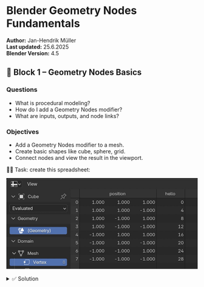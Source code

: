 # Blender Geometry Nodes Fundamentals

**Author:** Jan-Hendrik Müller  
**Last updated:** 25.6.2025  
**Blender Version:** 4.5

## 🧱 Block 1 – Geometry Nodes Basics



### Questions
- What is procedural modeling?
- How do I add a Geometry Nodes modifier?
- What are inputs, outputs, and node links?

### Objectives
- Add a Geometry Nodes modifier to a mesh.
- Create basic shapes like cube, sphere, grid.
- Connect nodes and view the result in the viewport.






🧑‍💻 Task: create this spreadsheet:

![alt text](image-0.png)

<details>
<summary>✅ Solution</summary>

![alt text](image-1.png)

</details>
